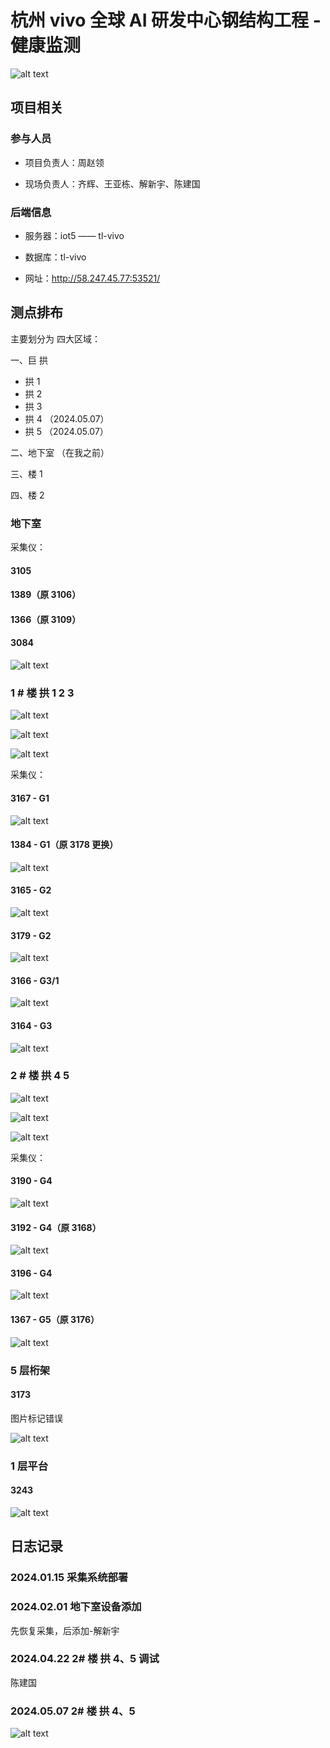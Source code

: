 # 杭州 vivo 全球 AI 研发中心钢结构工程 -健康监测

![alt text](img/vivo.png)

## 项目相关

### 参与人员

- 项目负责人：周赵领

- 现场负责人：齐辉、王亚栋、解新宇、陈建国

### 后端信息

- 服务器：iot5 —— tl-vivo

- 数据库：tl-vivo

- 网址：<http://58.247.45.77:53521/>

## 测点排布

主要划分为 四大区域：

一、巨 拱

- 拱 1
- 拱 2
- 拱 3
- 拱 4 （2024.05.07）
- 拱 5 （2024.05.07）

二、地下室 （在我之前）

三、楼 1

四、楼 2

### 地下室

采集仪：

#### 3105

#### 1389（原 3106）

#### 1366（原 3109）

#### 3084

![alt text](img/image-1.png)

### 1 # 楼 拱 1 2 3

![alt text](img/gong11.png)

![alt text](img/gong12.png)

![alt text](img/gong13.png)

采集仪：

#### 3167 - G1

![alt text](img/3167.jpg)

#### 1384 - G1（原 3178 更换）

![alt text](img/3178.jpg)

#### 3165 - G2

![alt text](img/3165.jpg)

#### 3179 - G2

![alt text](img/3179.jpg)

#### 3166 - G3/1

![alt text](img/3166.jpg)

#### 3164 - G3

![alt text](img/3164.jpg)

### 2 # 楼 拱 4 5

![alt text](img/663e8cd5e841d00779e68461d312a37.png)

![alt text](img/gong24-2.png)

![alt text](img/gong25.png)

采集仪：

#### 3190 - G4

![alt text](img/3190.jpg)

#### 3192 - G4（原 3168）

![alt text](img/3168-改3192.jpg)

#### 3196 - G4

![alt text](img/3196.jpg)

#### 1367 - G5（原 3176）

![alt text](img/3176.jpg)

### 5 层桁架

#### 3173

图片标记错误

![alt text](img/7fa26ae0a355f4fdb0728875355a067.jpg)

### 1 层平台

#### 3243

![alt text](img/c5ddfb5f2044b8668538babbb3aa661.jpg)

## 日志记录

### 2024.01.15 采集系统部署

### 2024.02.01 地下室设备添加

先恢复采集，后添加-解新宇

### 2024.04.22 2# 楼 拱 4、5 调试

陈建国

### 2024.05.07 2# 楼 拱 4、5

![alt text](img/image.png)
